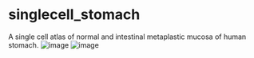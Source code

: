 # singlecell_stomach
A single cell atlas of normal and intestinal metaplastic mucosa of human stomach.
![image](https://user-images.githubusercontent.com/26326449/220281849-d445f768-d1f2-455a-b634-2e94e499ec7b.png)
![image](https://user-images.githubusercontent.com/26326449/220281870-5db5ae21-e83c-4507-955e-0e73d2a718cd.png)

